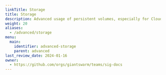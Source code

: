 ```yaml
---
linkTitle: Storage
title: Storage
description: Advanced usage of persistent volumes, especially for Cloud Provider users.
weight: 20
aliases:
  - /advanced/storage
menu:
  main:
    identifier: advanced-storage
    parent: advanced
last_review_date: 2024-01-16
owner:
  - https://github.com/orgs/giantswarm/teams/sig-docs
---
```

